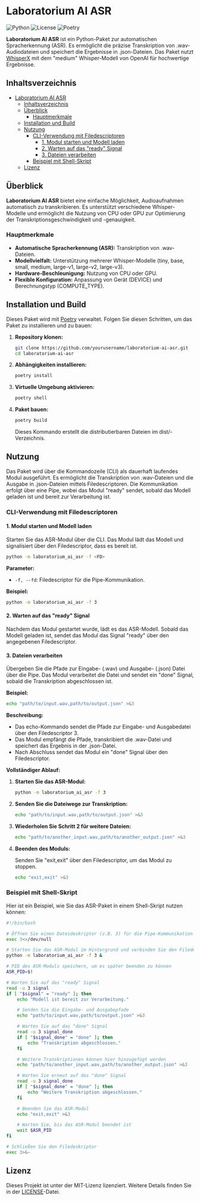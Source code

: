 # Laboratorium AI ASR

![Python](https://img.shields.io/badge/Python-3.10.13-blue.svg)
![License](https://img.shields.io/badge/License-MIT-green.svg)
![Poetry](https://img.shields.io/badge/Build-Poetry-blue.svg)

**Laboratorium AI ASR** ist ein Python-Paket zur automatischen Spracherkennung (ASR). Es ermöglicht die präzise Transkription von .wav-Audiodateien und speichert die Ergebnisse in .json-Dateien. Das Paket nutzt [WhisperX](https://github.com/m-bain/whisperX) mit dem "medium" Whisper-Modell von OpenAI für hochwertige Ergebnisse.

## Inhaltsverzeichnis

- [Laboratorium AI ASR](#laboratorium-ai-asr)
  - [Inhaltsverzeichnis](#inhaltsverzeichnis)
  - [Überblick](#überblick)
    - [Hauptmerkmale](#hauptmerkmale)
  - [Installation und Build](#installation-und-build)
  - [Nutzung](#nutzung)
    - [CLI-Verwendung mit Filedescriptoren](#cli-verwendung-mit-filedescriptoren)
      - [1. Modul starten und Modell laden](#1-modul-starten-und-modell-laden)
      - [2. Warten auf das "ready" Signal](#2-warten-auf-das-ready-signal)
      - [3. Dateien verarbeiten](#3-dateien-verarbeiten)
    - [Beispiel mit Shell-Skript](#beispiel-mit-shell-skript)
  - [Lizenz](#lizenz)

## Überblick

**Laboratorium AI ASR** bietet eine einfache Möglichkeit, Audioaufnahmen automatisch zu transkribieren. Es unterstützt verschiedene Whisper-Modelle und ermöglicht die Nutzung von CPU oder GPU zur Optimierung der Transkriptionsgeschwindigkeit und -genauigkeit.

### Hauptmerkmale

- **Automatische Spracherkennung (ASR):** Transkription von .wav-Dateien.
- **Modellvielfalt:** Unterstützung mehrerer Whisper-Modelle (tiny, base, small, medium, large-v1, large-v2, large-v3).
- **Hardware-Beschleunigung:** Nutzung von CPU oder GPU.
- **Flexible Konfiguration:** Anpassung von Gerät (DEVICE) und Berechnungstyp (COMPUTE_TYPE).

## Installation und Build

Dieses Paket wird mit [Poetry](https://python-poetry.org/) verwaltet. Folgen Sie diesen Schritten, um das Paket zu installieren und zu bauen:

1. **Repository klonen:**

   ```bash
   git clone https://github.com/yourusername/laboratorium-ai-asr.git
   cd laboratorium-ai-asr
   ```

2. **Abhängigkeiten installieren:**

   ```bash
   poetry install
   ```

3. **Virtuelle Umgebung aktivieren:**

   ```bash
   poetry shell
   ```

4. **Paket bauen:**

   ```bash
   poetry build
   ```

   Dieses Kommando erstellt die distributierbaren Dateien im dist/-Verzeichnis.

## Nutzung

Das Paket wird über die Kommandozeile (CLI) als dauerhaft laufendes Modul ausgeführt. Es ermöglicht die Transkription von .wav-Dateien und die Ausgabe in .json-Dateien mittels Filedescriptoren. Die Kommunikation erfolgt über eine Pipe, wobei das Modul "ready" sendet, sobald das Modell geladen ist und bereit zur Verarbeitung ist.

### CLI-Verwendung mit Filedescriptoren

#### 1. Modul starten und Modell laden

Starten Sie das ASR-Modul über die CLI. Das Modul lädt das Modell und signalisiert über den Filedescriptor, dass es bereit ist.

```bash
python -m laboratorium_ai_asr -f <FD>
```

**Parameter:**

- `-f, --fd`: Filedescriptor für die Pipe-Kommunikation.

**Beispiel:**

```bash
python -m laboratorium_ai_asr -f 3
```

#### 2. Warten auf das "ready" Signal

Nachdem das Modul gestartet wurde, lädt es das ASR-Modell. Sobald das Modell geladen ist, sendet das Modul das Signal "ready" über den angegebenen Filedescriptor.

#### 3. Dateien verarbeiten

Übergeben Sie die Pfade zur Eingabe- (.wav) und Ausgabe- (.json) Datei über die Pipe. Das Modul verarbeitet die Datei und sendet ein "done" Signal, sobald die Transkription abgeschlossen ist.

**Beispiel:**

```bash
echo "path/to/input.wav,path/to/output.json" >&3
```

**Beschreibung:**

- Das echo-Kommando sendet die Pfade zur Eingabe- und Ausgabedatei über den Filedescriptor 3.
- Das Modul empfängt die Pfade, transkribiert die .wav-Datei und speichert das Ergebnis in der .json-Datei.
- Nach Abschluss sendet das Modul ein "done" Signal über den Filedescriptor.

**Vollständiger Ablauf:**

1. **Starten Sie das ASR-Modul:**

   ```bash
   python -m laboratorium_ai_asr -f 3
   ```

2. **Senden Sie die Dateiwege zur Transkription:**

   ```bash
   echo "path/to/input.wav,path/to/output.json" >&3
   ```

3. **Wiederholen Sie Schritt 2 für weitere Dateien:**

   ```bash
   echo "path/to/another_input.wav,path/to/another_output.json" >&3
   ```

4. **Beenden des Moduls:**

   Senden Sie "exit,exit" über den Filedescriptor, um das Modul zu stoppen.

   ```bash
   echo "exit,exit" >&3
   ```

### Beispiel mit Shell-Skript

Hier ist ein Beispiel, wie Sie das ASR-Paket in einem Shell-Skript nutzen können:

```bash
#!/bin/bash

# Öffnen Sie einen Dateideskriptor (z.B. 3) für die Pipe-Kommunikation
exec 3<>/dev/null

# Starten Sie das ASR-Modul im Hintergrund und verbinden Sie den Filedescriptor
python -m laboratorium_ai_asr -f 3 &

# PID des ASR-Moduls speichern, um es später beenden zu können
ASR_PID=$!

# Warten Sie auf das "ready" Signal
read -u 3 signal
if [ "$signal" = "ready" ]; then
    echo "Modell ist bereit zur Verarbeitung."

    # Senden Sie die Eingabe- und Ausgabepfade
    echo "path/to/input.wav,path/to/output.json" >&3

    # Warten Sie auf das "done" Signal
    read -u 3 signal_done
    if [ "$signal_done" = "done" ]; then
        echo "Transkription abgeschlossen."
    fi

    # Weitere Transkriptionen können hier hinzugefügt werden
    echo "path/to/another_input.wav,path/to/another_output.json" >&3

    # Warten Sie erneut auf das "done" Signal
    read -u 3 signal_done
    if [ "$signal_done" = "done" ]; then
        echo "Weitere Transkription abgeschlossen."
    fi

    # Beenden Sie das ASR-Modul
    echo "exit,exit" >&3

    # Warten Sie, bis das ASR-Modul beendet ist
    wait $ASR_PID
fi

# Schließen Sie den Filedeskriptor
exec 3>&-
```

## Lizenz

Dieses Projekt ist unter der MIT-Lizenz lizenziert. Weitere Details finden Sie in der [LICENSE](LICENSE)-Datei.
